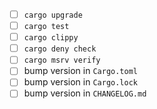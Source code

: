 - [ ] `cargo upgrade`
- [ ] `cargo test`
- [ ] `cargo clippy`
- [ ] `cargo deny check`
- [ ] `cargo msrv verify`
- [ ] bump version in `Cargo.toml`
- [ ] bump version in `Cargo.lock`
- [ ] bump version in `CHANGELOG.md`
